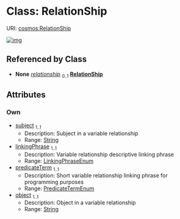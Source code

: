 
# Class: RelationShip




URI: [cosmos:RelationShip](https://www.cdisc.org/cosmos/1-0RelationShip)


[![img](https://yuml.me/diagram/nofunky;dir:TB/class/[SDTMVariable]++-%20relationship%200..1>[RelationShip&#124;subject:string;linkingPhrase:LinkingPhraseEnum;predicateTerm:PredicateTermEnum;object:string],[SDTMVariable])](https://yuml.me/diagram/nofunky;dir:TB/class/[SDTMVariable]++-%20relationship%200..1>[RelationShip&#124;subject:string;linkingPhrase:LinkingPhraseEnum;predicateTerm:PredicateTermEnum;object:string],[SDTMVariable])

## Referenced by Class

 *  **None** *[relationship](relationship.md)*  <sub>0..1</sub>  **[RelationShip](RelationShip.md)**

## Attributes


### Own

 * [subject](subject.md)  <sub>1..1</sub>
     * Description: Subject in a variable relationship
     * Range: [String](types/String.md)
 * [linkingPhrase](linkingPhrase.md)  <sub>1..1</sub>
     * Description: Variable relationship descriptive linking phrase
     * Range: [LinkingPhraseEnum](LinkingPhraseEnum.md)
 * [predicateTerm](predicateTerm.md)  <sub>1..1</sub>
     * Description: Short variable relationship linking phrase for programming purposes
     * Range: [PredicateTermEnum](PredicateTermEnum.md)
 * [object](object.md)  <sub>1..1</sub>
     * Description: Object in a variable relationship
     * Range: [String](types/String.md)
